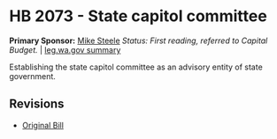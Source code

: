 # HB 2073 - State capitol committee
**Primary Sponsor:** [Mike Steele](/person/leg/mike.steele.md)
*Status: First reading, referred to Capital Budget.* | [leg.wa.gov summary](https://app.leg.wa.gov/billsummary?BillNumber=2073&Year=2021)

Establishing the state capitol committee as an advisory entity of state government.

## Revisions
* [Original Bill](1/)
